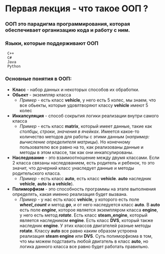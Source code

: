 # Первая лекция - что такое ООП ?
### ООП это парадигма программирования, которая обеспечивает организацию кода и работу с ним.


### Языки, которые поддерживают ООП 
     С++
     С#
     Java
     Python

### Основные понятия в ООП:
* **Класс** - набор данных и некоторых способов их обработки.
* **Обьект** - экземпляр класса
  * _Пример_ - есть класс **vehicle**, у него есть 5 колес, мы знаем, что все обьекты, которые удовлтворяют классу **vehicle** имеют 5 колес
* **Инкапсуляция** - способ сокрытия логики реализации внутри самого класса
  * _Пример_ - есть класс **matrix**, который имеет данные, такие как _столбцы_, _строки_, _значения в ячейках_. Имеется какое-то количество методов для работы с этими данным (_например: вычисление определителя матрицы_). Но конечному пользователю все равно на то, как реализованы данные и методы в этом классе, так как они инкапсулированы.
* **Наследование** - это взаимоотношение между двумя классами. Если 2 класса связаны наследованием, есть родитель и ребенок, то это значит, что дочерний класс унаследует данные и методы родительского класса.
  * _Пример_ - есть класс **auto**, есть класс **vehicle**.
   **auto** наследник **vehicle**, **auto is a vehicle**).
* **Полиморфизм** - это способность программы на этапе выполнения определять, какая именно реализация будет вызвана. 
  * _Пример_ - у нас есть класс **vehicle**, у которого есть поле _**wheel_count**_ и метод _**go**_, и от него наследуется класс **auto**. В **auto** есть поле _**engine**_, которое является экземпляром класса **engine**, у него есть метод _**rotate**_. Есть класс **steam_engine**, который является наследником **engine**. Есть класс **DVS**, который также наследник **engine**. У этих классов двигателей разные методы **rotate**. Классу **auto** все равно каким образом устроена реализация **steam engine** или **DVS**. Суть полиморфизма в том, что мы можем подставить любой двигатель в класс **auto**, но логика данного класса все равно будет работать правильно.